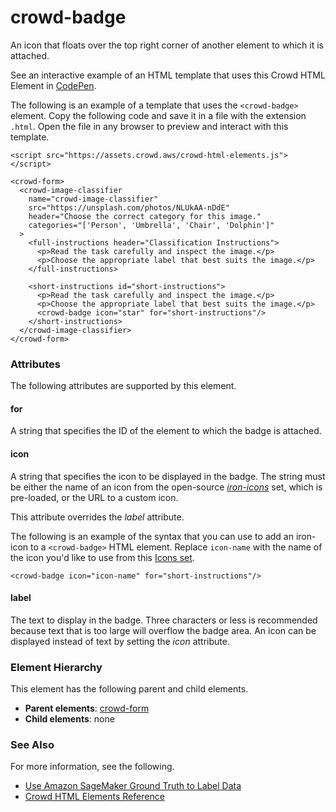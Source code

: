 # crowd\-badge<a name="sms-ui-template-crowd-badge"></a>

An icon that floats over the top right corner of another element to which it is attached\.

See an interactive example of an HTML template that uses this Crowd HTML Element in [CodePen](https://codepen.io/sagemaker_crowd_html_elements/pen/WNRbPwZ)\.

The following is an example of a template that uses the `<crowd-badge>` element\. Copy the following code and save it in a file with the extension `.html`\. Open the file in any browser to preview and interact with this template\. 

```
<script src="https://assets.crowd.aws/crowd-html-elements.js"></script>

<crowd-form>
  <crowd-image-classifier
    name="crowd-image-classifier"
    src="https://unsplash.com/photos/NLUkAA-nDdE"
    header="Choose the correct category for this image."
    categories="['Person', 'Umbrella', 'Chair', 'Dolphin']"
  >
    <full-instructions header="Classification Instructions">
      <p>Read the task carefully and inspect the image.</p>
      <p>Choose the appropriate label that best suits the image.</p>
    </full-instructions>
   
    <short-instructions id="short-instructions">
      <p>Read the task carefully and inspect the image.</p>
      <p>Choose the appropriate label that best suits the image.</p>
      <crowd-badge icon="star" for="short-instructions"/>
    </short-instructions>
  </crowd-image-classifier>
</crowd-form>
```

### Attributes<a name="badge-attributes"></a>

The following attributes are supported by this element\.

#### for<a name="badge-attributes-for"></a>

A string that specifies the ID of the element to which the badge is attached\.

#### icon<a name="badge-attributes-icon"></a>

A string that specifies the icon to be displayed in the badge\. The string must be either the name of an icon from the open\-source *[iron\-icons](https://github.com/PolymerElements/iron-icons)* set, which is pre\-loaded, or the URL to a custom icon\.

This attribute overrides the *label* attribute\. 

The following is an example of the syntax that you can use to add an iron\-icon to a `<crowd-badge>` HTML element\. Replace `icon-name` with the name of the icon you'd like to use from this [Icons set](https://www.webcomponents.org/element/@polymer/iron-icons/demo/demo/index.html)\. 

```
<crowd-badge icon="icon-name" for="short-instructions"/>
```

#### label<a name="badge-attributes-label"></a>

The text to display in the badge\. Three characters or less is recommended because text that is too large will overflow the badge area\. An icon can be displayed instead of text by setting the *icon* attribute\.

### Element Hierarchy<a name="badge-element-hierarchy"></a>

This element has the following parent and child elements\.
+ **Parent elements**: [crowd\-form](sms-ui-template-crowd-form.md)
+ **Child elements**: none

### See Also<a name="badge-see-also"></a>

For more information, see the following\.
+ [Use Amazon SageMaker Ground Truth to Label Data](sms.md)
+ [Crowd HTML Elements Reference](sms-ui-template-reference.md)